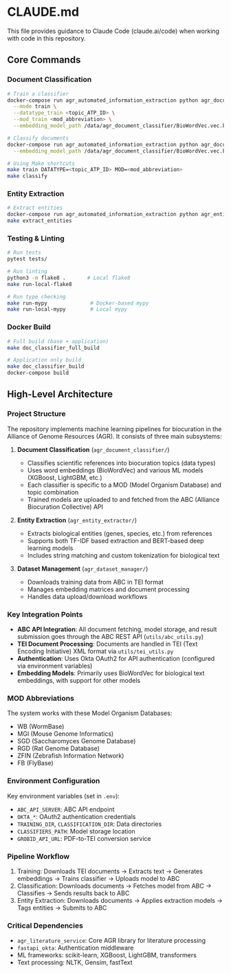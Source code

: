 # CLAUDE.md

This file provides guidance to Claude Code (claude.ai/code) when working with code in this repository.

## Core Commands

### Document Classification
```bash
# Train a classifier
docker-compose run agr_automated_information_extraction python agr_document_classifier/agr_document_classifier_trainer.py \
  --mode train \
  --datatype_train <topic_ATP_ID> \
  --mod_train <mod_abbreviation> \
  --embedding_model_path /data/agr_document_classifier/BioWordVec.vec.bin

# Classify documents
docker-compose run agr_automated_information_extraction python agr_document_classifier/agr_document_classifier_classify.py \
  --embedding_model_path /data/agr_document_classifier/BioWordVec.vec.bin

# Using Make shortcuts
make train DATATYPE=<topic_ATP_ID> MOD=<mod_abbreviation>
make classify
```

### Entity Extraction
```bash
# Extract entities
docker-compose run agr_automated_information_extraction python agr_entity_extractor/agr_entity_extraction_pipeline.py
make extract_entities
```

### Testing & Linting
```bash
# Run tests
pytest tests/

# Run linting
python3 -m flake8 .       # Local flake8
make run-local-flake8

# Run type checking
make run-mypy              # Docker-based mypy
make run-local-mypy        # Local mypy
```

### Docker Build
```bash
# Full build (base + application)
make doc_classifier_full_build

# Application only build
make doc_classifier_build
docker-compose build
```

## High-Level Architecture

### Project Structure
The repository implements machine learning pipelines for biocuration in the Alliance of Genome Resources (AGR). It consists of three main subsystems:

1. **Document Classification** (`agr_document_classifier/`)
   - Classifies scientific references into biocuration topics (data types)
   - Uses word embeddings (BioWordVec) and various ML models (XGBoost, LightGBM, etc.)
   - Each classifier is specific to a MOD (Model Organism Database) and topic combination
   - Trained models are uploaded to and fetched from the ABC (Alliance Biocuration Collective) API

2. **Entity Extraction** (`agr_entity_extractor/`)
   - Extracts biological entities (genes, species, etc.) from references
   - Supports both TF-IDF based extraction and BERT-based deep learning models
   - Includes string matching and custom tokenization for biological text

3. **Dataset Management** (`agr_dataset_manager/`)
   - Downloads training data from ABC in TEI format
   - Manages embedding matrices and document processing
   - Handles data upload/download workflows

### Key Integration Points

- **ABC API Integration**: All document fetching, model storage, and result submission goes through the ABC REST API (`utils/abc_utils.py`)
- **TEI Document Processing**: Documents are handled in TEI (Text Encoding Initiative) XML format via `utils/tei_utils.py`
- **Authentication**: Uses Okta OAuth2 for API authentication (configured via environment variables)
- **Embedding Models**: Primarily uses BioWordVec for biological text embeddings, with support for other models

### MOD Abbreviations
The system works with these Model Organism Databases:
- WB (WormBase)
- MGI (Mouse Genome Informatics)
- SGD (Saccharomyces Genome Database)
- RGD (Rat Genome Database)
- ZFIN (Zebrafish Information Network)
- FB (FlyBase)

### Environment Configuration
Key environment variables (set in `.env`):
- `ABC_API_SERVER`: ABC API endpoint
- `OKTA_*`: OAuth2 authentication credentials
- `TRAINING_DIR`, `CLASSIFICATION_DIR`: Data directories
- `CLASSIFIERS_PATH`: Model storage location
- `GROBID_API_URL`: PDF-to-TEI conversion service

### Pipeline Workflow
1. Training: Downloads TEI documents → Extracts text → Generates embeddings → Trains classifier → Uploads model to ABC
2. Classification: Downloads documents → Fetches model from ABC → Classifies → Sends results back to ABC
3. Entity Extraction: Downloads documents → Applies extraction models → Tags entities → Submits to ABC

### Critical Dependencies
- `agr_literature_service`: Core AGR library for literature processing
- `fastapi_okta`: Authentication middleware
- ML frameworks: scikit-learn, XGBoost, LightGBM, transformers
- Text processing: NLTK, Gensim, fastText
